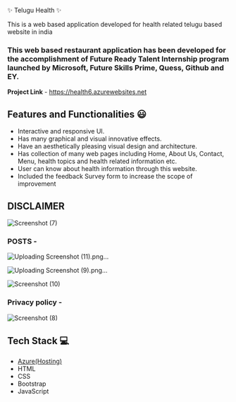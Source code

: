 ✨ Telugu Health  ✨

This is a web based application developed for health related telugu based website in india

### This web based restaurant application has been developed for the accomplishment of Future Ready Talent Internship program launched by Microsoft, Future Skills Prime, Quess, Github and EY.


**Project Link** - https://health6.azurewebsites.net


## Features and Functionalities 😃

- Interactive and responsive UI.
- Has many graphical and visual innovative effects.
- Have an aesthetically pleasing visual design and architecture.
- Has collection of many web pages including Home, About Us, Contact, Menu, health topics and health related information etc.
- User can know about health information through this website.
- Included the feedback Survey form to increase the scope of improvement 

## DISCLAIMER



![Screenshot (7)](https://user-images.githubusercontent.com/116055336/198506835-09dd73bf-e2dc-43ed-8b95-b2387cd34c84.png)


   


### POSTS -
![Uploading Screenshot (11).png…]()


![Uploading Screenshot (9).png…]()


![Screenshot (10)](https://user-images.githubusercontent.com/116055336/198507362-28aeccfb-4802-40c2-a3e4-575e062f07e4.png)


### Privacy policy -


![Screenshot (8)](https://user-images.githubusercontent.com/116055336/198507035-4f8587e0-1402-4f07-bd81-8e07d385c881.png)




## Tech Stack 💻

- [Azure(Hosting)](https://azure.microsoft.com/en-in/features/azure-portal/)
- HTML
- CSS
- Bootstrap
- JavaScript
